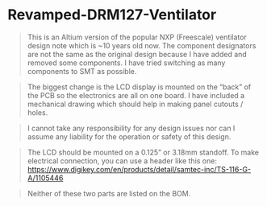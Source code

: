 Revamped-DRM127-Ventilator
==========================

>   This is an Altium version of the popular NXP (Freescale) ventilator design
>   note which is \~10 years old now. The component designators are not the same
>   as the original design because I have added and removed some components. I
>   have tried switching as many components to SMT as possible.

>   The biggest change is the LCD display is mounted on the “back” of the PCB so
>   the electronics are all on one board. I have included a mechanical drawing
>   which should help in making panel cutouts / holes.

>   I cannot take any responsibility for any design issues nor can I assume any
>   liability for the operation or safety of this design.

>   The LCD should be mounted on a 0.125” or 3.18mm standoff. To make electrical
>   connection, you can use a header like this one:
>   <https://www.digikey.com/en/products/detail/samtec-inc/TS-116-G-A/1105446>

>   Neither of these two parts are listed on the BOM.
